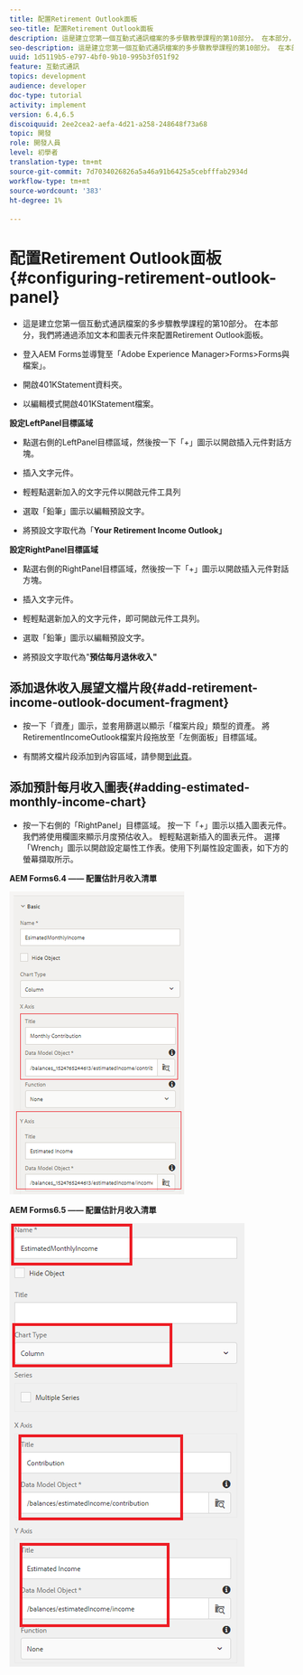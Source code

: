 ```yaml
---
title: 配置Retirement Outlook面板
seo-title: 配置Retirement Outlook面板
description: 這是建立您第一個互動式通訊檔案的多步驟教學課程的第10部分。 在本部分，我們將通過添加文本和圖表元件來配置Retirement Outlook面板。
seo-description: 這是建立您第一個互動式通訊檔案的多步驟教學課程的第10部分。 在本部分，我們將通過添加文本和圖表元件來配置Retirement Outlook面板。
uuid: 1d5119b5-e797-4bf0-9b10-995b3f051f92
feature: 互動式通訊
topics: development
audience: developer
doc-type: tutorial
activity: implement
version: 6.4,6.5
discoiquuid: 2ee2cea2-aefa-4d21-a258-248648f73a68
topic: 開發
role: 開發人員
level: 初學者
translation-type: tm+mt
source-git-commit: 7d7034026826a5a46a91b6425a5cebfffab2934d
workflow-type: tm+mt
source-wordcount: '383'
ht-degree: 1%

---
```



# 配置Retirement Outlook面板{#configuring-retirement-outlook-panel}

* 這是建立您第一個互動式通訊檔案的多步驟教學課程的第10部分。 在本部分，我們將通過添加文本和圖表元件來配置Retirement Outlook面板。

* 登入AEM Forms並導覽至「Adobe Experience Manager>Forms>Forms與檔案」。

* 開啟401KStatement資料夾。

* 以編輯模式開啟401KStatement檔案。

**設定LeftPanel目標區域**

* 點選右側的LeftPanel目標區域，然後按一下「+」圖示以開啟插入元件對話方塊。

* 插入文字元件。

* 輕輕點選新加入的文字元件以開啟元件工具列

* 選取「鉛筆」圖示以編輯預設文字。

* 將預設文字取代為「**Your Retirement Income Outlook」**

**設定RightPanel目標區域**

* 點選右側的RightPanel目標區域，然後按一下「+」圖示以開啟插入元件對話方塊。

* 插入文字元件。

* 輕輕點選新加入的文字元件，即可開啟元件工具列。

* 選取「鉛筆」圖示以編輯預設文字。

* 將預設文字取代為&quot;**預估每月退休收入&quot;**

## 添加退休收入展望文檔片段{#add-retirement-income-outlook-document-fragment}

* 按一下「資產」圖示，並套用篩選以顯示「檔案片段」類型的資產。 將RetirementIncomeOutlook檔案片段拖放至「左側面板」目標區域。

* 有關將文檔片段添加到內容區域，請參閱[到此頁](https://helpx.adobe.com/experience-manager/kt/forms/using/interactive-communication-web-channel-aem-forms/9.html)。

## 添加預計每月收入圖表{#adding-estimated-monthly-income-chart}

* 按一下右側的「RightPanel」目標區域。 按一下「+」圖示以插入圖表元件。 我們將使用欄圖來顯示月度預估收入。 輕輕點選新插入的圖表元件。 選擇「Wrench」圖示以開啟設定屬性工作表。使用下列屬性設定圖表，如下方的螢幕擷取所示。

**AEM Forms6.4 —— 配置估計月收入清單**

![form64](assets/estimatedmonthlyincomechart.png)

**AEM Forms6.5 —— 配置估計月收入清單**

![forms65](assets/estimatedmonthlyincomechart65.PNG)




